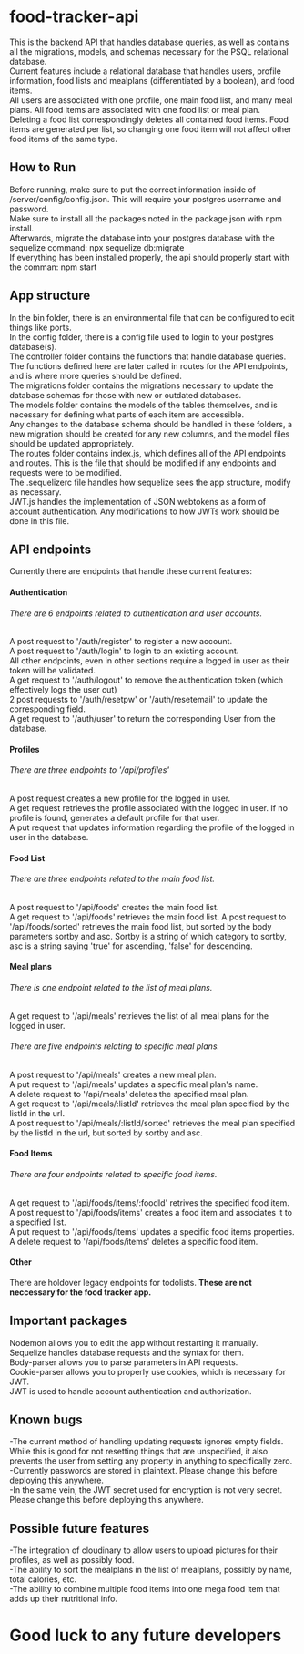 # food-tracker-api
This is the backend API that handles database queries, as well as contains all the migrations, models, and schemas necessary for the PSQL relational database.  
Current features include a relational database that handles users, profile information, food lists and mealplans (differentiated by a boolean), and food items.  
All users are associated with one profile, one main food list, and many meal plans. All food items are associated with one food list or meal plan.  
Deleting a food list correspondingly deletes all contained food items. Food items are generated per list, so changing one food item will not affect other food items of the same type.  
## How to Run
Before running, make sure to put the correct information inside of /server/config/config.json. This will require your postgres username and password.  
Make sure to install all the packages noted in the package.json with npm install.  
Afterwards, migrate the database into your postgres database with the sequelize command: npx sequelize db:migrate  
If everything has been installed properly, the api should properly start with the comman: npm start  
## App structure
In the bin folder, there is an environmental file that can be configured to edit things like ports.  
In the config folder, there is a config file used to login to your postgres database(s).  
The controller folder contains the functions that handle database queries. The functions defined here are later called in routes for the API endpoints, and is where more queries should be defined.  
The migrations folder contains the migrations necessary to update the database schemas for those with new or outdated databases.  
The models folder contains the models of the tables themselves, and is necessary for defining what parts of each item are accessible.  
Any changes to the database schema should be handled in these folders, a new migration should be created for any new columns, and the model files should be updated appropriately.  
The routes folder contains index.js, which defines all of the API endpoints and routes. This is the file that should be modified if any endpoints and requests were to be modified.  
The .sequelizerc file handles how sequelize sees the app structure, modify as necessary.  
JWT.js handles the implementation of JSON webtokens as a form of account authentication. Any modifications to how JWTs work should be done in this file.  
## API endpoints
Currently there are endpoints that handle these current features:  
#### Authentication  
###### There are 6 endpoints related to authentication and user accounts.  
A post request to '/auth/register' to register a new account.  
A post request to '/auth/login' to login to an existing account.  
All other endpoints, even in other sections require a logged in user as their token will be validated.  
A get request to '/auth/logout' to remove the authentication token (which effectively logs the user out)  
2 post requests to '/auth/resetpw' or '/auth/resetemail' to update the corresponding field.  
A get request to '/auth/user' to return the corresponding User from the database.  
#### Profiles   
###### There are three endpoints to '/api/profiles'  
A post request creates a new profile for the logged in user.  
A get request retrieves the profile associated with the logged in user. If no profile is found, generates a default profile for that user.  
A put request that updates information regarding the profile of the logged in user in the database.  
#### Food List  
###### There are three endpoints related to the main food list.  
A post request to '/api/foods' creates the main food list.  
A get request to '/api/foods' retrieves the main food list.
A post request to '/api/foods/sorted' retrieves the main food list, but sorted by the body parameters sortby and asc. Sortby is a string of which category to sortby, asc is a string saying 'true' for ascending, 'false' for descending.  
#### Meal plans
###### There is one endpoint related to the list of meal plans.  
A get request to '/api/meals' retrieves the list of all meal plans for the logged in user.  
###### There are five endpoints relating to specific meal plans.  
A post request to '/api/meals' creates a new meal plan.  
A put request to '/api/meals' updates a specific meal plan's name.  
A delete request to '/api/meals' deletes the specified meal plan.  
A get request to '/api/meals/:listId' retrieves the meal plan specified by the listId in the url.  
A post request to '/api/meals/:listId/sorted' retrieves the meal plan specified by the listId in the url, but sorted by sortby and asc.  
#### Food Items  
###### There are four endpoints related to specific food items.  
A get request to '/api/foods/items/:foodId' retrives the specified food item.  
A post request to '/api/foods/items' creates a food item and associates it to a specified list.  
A put request to '/api/foods/items' updates a specific food items properties.  
A delete request to '/api/foods/items' deletes a specific food item.
#### Other
There are holdover legacy endpoints for todolists. **These are not neccessary for the food tracker app.**  
## Important packages
Nodemon allows you to edit the app without restarting it manually.  
Sequelize handles database requests and the syntax for them.  
Body-parser allows you to parse parameters in API requests.  
Cookie-parser allows you to properly use cookies, which is necessary for JWT.  
JWT is used to handle account authentication and authorization.  
## Known bugs  
-The current method of handling updating requests ignores empty fields. While this is good for not resetting things that are unspecified, it also prevents the user from setting any property in anything to specifically zero.  
-Currently passwords are stored in plaintext. Please change this before deploying this anywhere.  
-In the same vein, the JWT secret used for encryption is not very secret. Please change this before deploying this anywhere.  
## Possible future features  
-The integration of cloudinary to allow users to upload pictures for their profiles, as well as possibly food.  
-The ability to sort the mealplans in the list of mealplans, possibly by name, total calories, etc.  
-The ability to combine multiple food items into one mega food item that adds up their nutritional info.  
# Good luck to any future developers
